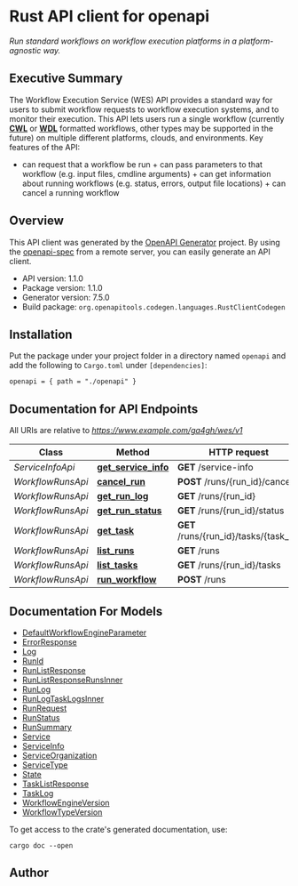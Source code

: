 # Rust API client for openapi

*Run standard workflows on workflow execution platforms in a platform-agnostic way.*
## Executive Summary
The Workflow Execution Service (WES) API provides a standard way for users to submit workflow requests to workflow execution systems, and to monitor their execution. This API lets users run a single workflow (currently [**CWL**](https://www.commonwl.org/) or [**WDL**](http://www.openwdl.org/) formatted workflows, other types may be supported in the future) on multiple different platforms, clouds, and environments.
Key features of the API:
+ can request that a workflow be run + can pass parameters to that workflow (e.g. input files, cmdline arguments) + can get information about running workflows (e.g. status, errors, output file locations) + can cancel a running workflow



## Overview

This API client was generated by the [OpenAPI Generator](https://openapi-generator.tech) project.  By using the [openapi-spec](https://openapis.org) from a remote server, you can easily generate an API client.

- API version: 1.1.0
- Package version: 1.1.0
- Generator version: 7.5.0
- Build package: `org.openapitools.codegen.languages.RustClientCodegen`

## Installation

Put the package under your project folder in a directory named `openapi` and add the following to `Cargo.toml` under `[dependencies]`:

```
openapi = { path = "./openapi" }
```

## Documentation for API Endpoints

All URIs are relative to *https://www.example.com/ga4gh/wes/v1*

Class | Method | HTTP request | Description
------------ | ------------- | ------------- | -------------
*ServiceInfoApi* | [**get_service_info**](docs/ServiceInfoApi.md#get_service_info) | **GET** /service-info | GetServiceInfo
*WorkflowRunsApi* | [**cancel_run**](docs/WorkflowRunsApi.md#cancel_run) | **POST** /runs/{run_id}/cancel | CancelRun
*WorkflowRunsApi* | [**get_run_log**](docs/WorkflowRunsApi.md#get_run_log) | **GET** /runs/{run_id} | GetRunLog
*WorkflowRunsApi* | [**get_run_status**](docs/WorkflowRunsApi.md#get_run_status) | **GET** /runs/{run_id}/status | GetRunStatus
*WorkflowRunsApi* | [**get_task**](docs/WorkflowRunsApi.md#get_task) | **GET** /runs/{run_id}/tasks/{task_id} | GetTask
*WorkflowRunsApi* | [**list_runs**](docs/WorkflowRunsApi.md#list_runs) | **GET** /runs | ListRuns
*WorkflowRunsApi* | [**list_tasks**](docs/WorkflowRunsApi.md#list_tasks) | **GET** /runs/{run_id}/tasks | ListTasks
*WorkflowRunsApi* | [**run_workflow**](docs/WorkflowRunsApi.md#run_workflow) | **POST** /runs | RunWorkflow


## Documentation For Models

 - [DefaultWorkflowEngineParameter](docs/DefaultWorkflowEngineParameter.md)
 - [ErrorResponse](docs/ErrorResponse.md)
 - [Log](docs/Log.md)
 - [RunId](docs/RunId.md)
 - [RunListResponse](docs/RunListResponse.md)
 - [RunListResponseRunsInner](docs/RunListResponseRunsInner.md)
 - [RunLog](docs/RunLog.md)
 - [RunLogTaskLogsInner](docs/RunLogTaskLogsInner.md)
 - [RunRequest](docs/RunRequest.md)
 - [RunStatus](docs/RunStatus.md)
 - [RunSummary](docs/RunSummary.md)
 - [Service](docs/Service.md)
 - [ServiceInfo](docs/ServiceInfo.md)
 - [ServiceOrganization](docs/ServiceOrganization.md)
 - [ServiceType](docs/ServiceType.md)
 - [State](docs/State.md)
 - [TaskListResponse](docs/TaskListResponse.md)
 - [TaskLog](docs/TaskLog.md)
 - [WorkflowEngineVersion](docs/WorkflowEngineVersion.md)
 - [WorkflowTypeVersion](docs/WorkflowTypeVersion.md)


To get access to the crate's generated documentation, use:

```
cargo doc --open
```

## Author



